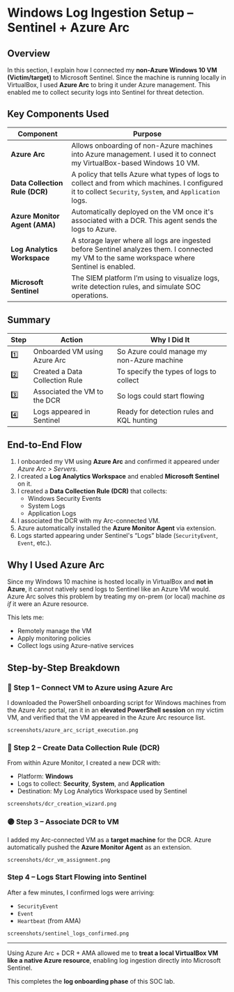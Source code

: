 # Windows Log Ingestion Setup – Sentinel + Azure Arc

## Overview

In this section, I explain how I connected my **non-Azure Windows 10 VM (Victim/target)** to Microsoft Sentinel. Since the machine is running locally in VirtualBox, I used **Azure Arc** to bring it under Azure management. This enabled me to collect security logs into Sentinel for threat detection.

## Key Components Used

| Component | Purpose |
|----------|---------|
| **Azure Arc** | Allows onboarding of non-Azure machines into Azure management. I used it to connect my VirtualBox-based Windows 10 VM. |
| **Data Collection Rule (DCR)** | A policy that tells Azure what types of logs to collect and from which machines. I configured it to collect `Security`, `System`, and `Application` logs. |
| **Azure Monitor Agent (AMA)** | Automatically deployed on the VM once it's associated with a DCR. This agent sends the logs to Azure. |
| **Log Analytics Workspace** | A storage layer where all logs are ingested before Sentinel analyzes them. I connected my VM to the same workspace where Sentinel is enabled. |
| **Microsoft Sentinel** | The SIEM platform I’m using to visualize logs, write detection rules, and simulate SOC operations. |

## Summary

| Step | Action | Why I Did It |
| --- | --- | --- |
| 1️⃣ | Onboarded VM using Azure Arc | So Azure could manage my non-Azure machine |
| 2️⃣ | Created a Data Collection Rule | To specify the types of logs to collect |
| 3️⃣ | Associated the VM to the DCR | So logs could start flowing |
| 4️⃣ | Logs appeared in Sentinel | Ready for detection rules and KQL hunting |

## End-to-End Flow

1. I onboarded my VM using **Azure Arc** and confirmed it appeared under *Azure Arc > Servers*.
2. I created a **Log Analytics Workspace** and enabled **Microsoft Sentinel** on it.
3. I created a **Data Collection Rule (DCR)** that collects:
   - Windows Security Events
   - System Logs
   - Application Logs
4. I associated the DCR with my Arc-connected VM.
5. Azure automatically installed the **Azure Monitor Agent** via extension.
6. Logs started appearing under Sentinel's “Logs” blade (`SecurityEvent`, `Event`, etc.).

## Why I Used Azure Arc

Since my Windows 10 machine is hosted locally in VirtualBox and **not in Azure**, it cannot natively send logs to Sentinel like an Azure VM would. Azure Arc solves this problem by treating my on-prem (or local) machine *as if* it were an Azure resource.

This lets me:
- Remotely manage the VM
- Apply monitoring policies
- Collect logs using Azure-native services

## Step-by-Step Breakdown

### 🔴 Step 1 – Connect VM to Azure using Azure Arc

I downloaded the PowerShell onboarding script for Windows machines from the Azure Arc portal, ran it in an **elevated PowerShell session** on my victim VM, and verified that the VM appeared in the Azure Arc resource list.

`screenshots/azure_arc_script_execution.png`

### 🔵 Step 2 – Create Data Collection Rule (DCR)

From within Azure Monitor, I created a new DCR with:
- Platform: **Windows**
- Logs to collect: **Security**, **System**, and **Application**
- Destination: My Log Analytics Workspace used by Sentinel

`screenshots/dcr_creation_wizard.png`

### 🟣 Step 3 – Associate DCR to VM

I added my Arc-connected VM as a **target machine** for the DCR. Azure automatically pushed the **Azure Monitor Agent** as an extension.

`screenshots/dcr_vm_assignment.png`

### Step 4 – Logs Start Flowing into Sentinel

After a few minutes, I confirmed logs were arriving:
- `SecurityEvent`
- `Event`
- `Heartbeat` (from AMA)

`screenshots/sentinel_logs_confirmed.png`

---

Using Azure Arc + DCR + AMA allowed me to **treat a local VirtualBox VM like a native Azure resource**, enabling log ingestion directly into Microsoft Sentinel.

This completes the **log onboarding phase** of this SOC lab.
